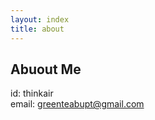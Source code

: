 ```yaml
---
layout: index
title: about
---
```


## Abuout Me ###

id: thinkair
</br>
email: greenteabupt@gmail.com


